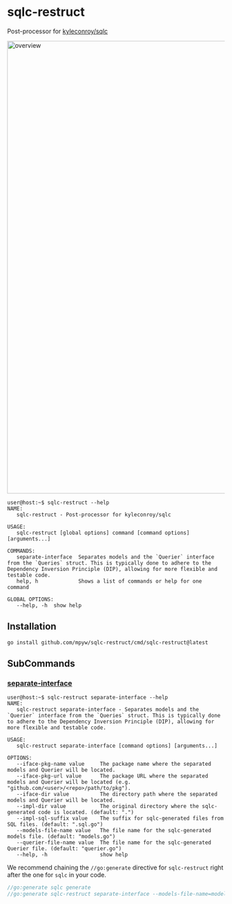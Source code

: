# sqlc-restruct

Post-processor for [kyleconroy/sqlc](https://github.com/kyleconroy/sqlc)

<img width="1048" alt="overview" src="https://github.com/mpyw/sqlc-restruct/assets/1351893/51b422a3-fb7d-4808-a100-ff7c039546b8">

```ShellSession
user@host:~$ sqlc-restruct --help
NAME:
   sqlc-restruct - Post-processor for kyleconroy/sqlc

USAGE:
   sqlc-restruct [global options] command [command options] [arguments...]

COMMANDS:
   separate-interface  Separates models and the `Querier` interface from the `Queries` struct. This is typically done to adhere to the Dependency Inversion Principle (DIP), allowing for more flexible and testable code.
   help, h             Shows a list of commands or help for one command

GLOBAL OPTIONS:
   --help, -h  show help
```

## Installation

```
go install github.com/mpyw/sqlc-restruct/cmd/sqlc-restruct@latest
```

## SubCommands

### [separate-interface](./cmd/sqlc-restruct/separate_interface.go)

```ShellSession
user@host:~$ sqlc-restruct separate-interface --help
NAME:
   sqlc-restruct separate-interface - Separates models and the `Querier` interface from the `Queries` struct. This is typically done to adhere to the Dependency Inversion Principle (DIP), allowing for more flexible and testable code.

USAGE:
   sqlc-restruct separate-interface [command options] [arguments...]

OPTIONS:
   --iface-pkg-name value     The package name where the separated models and Querier will be located.
   --iface-pkg-url value      The package URL where the separated models and Querier will be located (e.g. "github.com/<user>/<repo>/path/to/pkg").
   --iface-dir value          The directory path where the separated models and Querier will be located.
   --impl-dir value           The original directory where the sqlc-generated code is located. (default: ".")
   --impl-sql-suffix value    The suffix for sqlc-generated files from SQL files. (default: ".sql.go")
   --models-file-name value   The file name for the sqlc-generated models file. (default: "models.go")
   --querier-file-name value  The file name for the sqlc-generated Querier file. (default: "querier.go")
   --help, -h                 show help
```

We recommend chaining the `//go:generate` directive for `sqlc-restruct` right after the one for `sqlc` in your code.

```go
//go:generate sqlc generate
//go:generate sqlc-restruct separate-interface --models-file-name=models.gen.go --querier-file-name=querier.gen.go --iface-dir=domain/repos --iface-pkg-name=repos --iface-pkg-url=github.com/example/domain/repos
```
